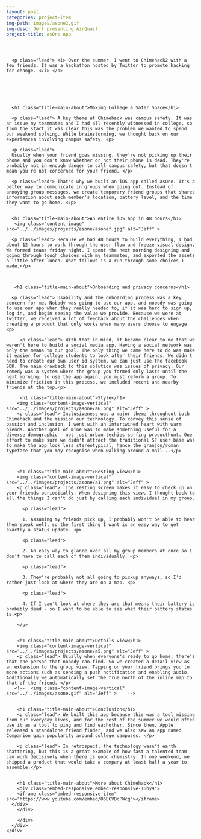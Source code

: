 ```yaml
---
layout: post
categories: project-item
img-path: images/asone2.gif
img-desc: Jeff presenting AirQuail
project-title: asOne App
---
```


<div class="container">
  <div class="description"> 
    <div class="row text-left">
<div class="col-sm-10 col-sm-offset-1">
      <h1 class="title-main-about"> </h1>

      <p class="lead"> <i> Over the summer, I went to Chimehack2 with a few friends. It was a hackathon hosted by Twitter to promote hacking for change. </i> </p>

      




      <h1 class="title-main-about">Making College a Safer Space</h1>

      <p class="lead"> A key theme at Chimehack was campus safety. It was an issue my teammates and I had all recently witnessed in college, so from the start it was clear this was the problem we wanted to spend our weekend solving. While brainstorming, we thought back on our experiences involving campus safety. <p>

      <p class="lead">
      Usually when your friend goes missing, they're not picking up their phone and you don't know whether or not their phone is dead. They're probably not in enough danger to call campus safety, but that doesn't mean you're not concerned for your friend. </p>

      <p class="lead"> That's why we built an iOS app called asOne. It's a better way to communicate in groups when going out. Instead of annoying group messages, we create temporary friend groups that shares information about each member's location, battery level, and the time they want to go home. </p>


      <h1 class="title-main-about">An entire iOS app in 48 hours</h1>   
       <img class="content-image"  src="../../images/projects/asone/asonef.jpg" alt="Jeff" >

      <p class="lead"> Because we had 48 hours to build everything, I had about 12 hours to work through the user flow and freeze visual design. We formed teams friday night. I spent the next morning designing and going through tough choices with my teammates, and exported the assets a little after lunch. What follows is a run through some choices I made.</p>

     

       <h1 class="title-main-about">Onboarding and privacy concerns</h1>   

      <p class="lead"> Usability and the onboarding process was a key concern for me. Nobody was going to use our app, and nobody was going to use our app when they really needed to, if it was hard to sign up, log in, and begin seeing the value we provide. Because we were at twitter, we received a lot of feedback about the challenges when creating a product that only works when many users choose to engage. <p>

         <p class="lead"> With that in mind, it became clear to me that we weren't here to build a social media app. Having a social network was only the means to our goal. The only thing we came here to do was make it easier for college students to look after their friends. We didn't need to create our own user id system, we can just use the facebook SDK. The main drawback to this solution was issues of privacy. Our remedy was a system where the group you formed only lasts until the next morning; to use the app again, you must reform a group. To minimize friction in this process, we included recent and nearby friends at the top.<p>

         <h1 class="title-main-about">Style</h1>   
        <img class="content-image-vertical"  src="../../images/projects/asone/a6.png" alt="Jeff" >
        <p class="lead"> Inclusiveness was a major theme throughout both Chimehack and the mission our technology. To convey this sense of passion and inclusion, I went with an intertwined heart with warm blends. Another goal of mine was to make something useful for a diverse demographic - not just urban techies surfing producthunt. One effort to make sure we didn't attract the traditional SF user base was to make the app look less stereotypical, hence the granjon/roman typeface that you may recognise when walking around a mall...</p>   


       
        <h1 class="title-main-about">Resting view</h1>   
        <img class="content-image-vertical"  src="../../images/projects/asone/a1.png" alt="Jeff" >
        <p class="lead">  The resting screen makes it easy to check up on your friends periodically. When designing this view, I thought back to all the things I can't do just by calling each individual in my group. 

          <p class="lead">

          1. Assuming my friends pick up, I probably won't be able to hear them speak well, so the first thing I want is an easy way to get exactly a status update. <p>

          <p class="lead">
          
          2. An easy way to glance over all my group members at once so I don't have to call each of them individually. <p>

          <p class="lead">

          3. They're probably not all going to pickup anyways, so I'd rather just look at where they are on a map. <p>

          <p class="lead">

          4. If I can't look at where they are that means their battery is probably dead - so I want to be able to see what their battery status is.<p>

        </p>   


        <h1 class="title-main-about">Details view</h1>  
        <img class="content-image-vertical"  src="../../images/projects/asone/a5.png" alt="Jeff" >
        <p class="lead"> Usually when everyone's ready to go home, there's that one person that nobody can find. So we created a detail view as an extension to the group view. Tapping on your friend brings you to more actions such as sending a push notification and enabling audio. Additionally we automatically set the true north of the inline map to that of the friend. </p>
       <!--  <img class="content-image-vertical"  src="../../images/asone.gif" alt="Jeff" >    -->


        <h1 class="title-main-about">Conclusion</h1>
        <p class="lead"> We built this app because this was a tool missing from our everyday lives, and for the rest of the summer we would often use it as a tool to ping and find eachother. Since then, Apple released a standalone friend finder, and we also saw an app named Companion gain popularity around college campuses. </p>

        <p class="lead"> In retrospect, the technology wasn't earth shattering, but this is a great example of how fast a talented team can work decisively when there is good chemistry. In one weekend, we shipped a product that would take a company at least half a year to assemble.</p>

        
        <h1 class="title-main-about">More about Chimehack</h1>
        <div class="embed-responsive embed-responsive-16by9">
        <iframe class="embed-responsive-item" src="https://www.youtube.com/embed/86ECVBcPWcg"></iframe>
      </div>
        </div>

        </div>
      </div>
    </div>